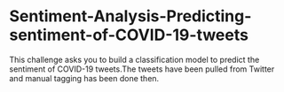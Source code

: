 # Sentiment-Analysis-Predicting-sentiment-of-COVID-19-tweets
This challenge asks you to build a classification model to predict the sentiment of COVID-19 tweets.The tweets have been pulled from Twitter and manual tagging has been done then. 

